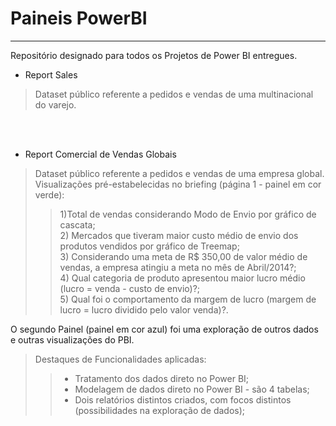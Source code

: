 # Paineis PowerBI

---------------------------------   
Repositório designado para todos os Projetos de Power BI entregues.  


* Report Sales    
> Dataset público referente a pedidos e vendas de uma multinacional do varejo.  

<br>
<br>

* Report Comercial de Vendas Globais   
> Dataset público referente a pedidos e vendas de uma empresa global.    <br>
> Visualizações pré-estabelecidas no briefing (página 1 - painel em cor verde):   
>>    1)Total de vendas considerando Modo de Envio por gráfico de cascata;   
>>    2) Mercados que tiveram maior custo médio de envio dos produtos vendidos por gráfico de Treemap;   
>>    3) Considerando uma meta de R$ 350,00 de valor médio de vendas, a empresa atingiu a meta no mês de Abril/2014?;      
>>    4) Qual categoria de produto apresentou maior lucro médio (lucro = venda - custo de envio)?;     
>>    5) Qual foi o comportamento da margem de lucro (margem de lucro = lucro dividido pelo valor venda)?.   

O segundo Painel (painel em cor azul) foi uma exploração de outros dados e outras visualizações do PBI. 

> Destaques de Funcionalidades aplicadas:  
>>   - Tratamento dos dados direto no Power BI;  
>>   - Modelagem de dados direto no Power BI - são 4 tabelas;  
>>   - Dois relatórios distintos criados, com focos distintos (possibilidades na exploração de dados);  
